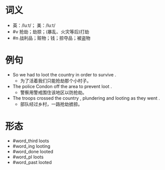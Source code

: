 # 词义
- 英：/luːt/； 美：/luːt/
- #v 抢劫；劫掠；(暴乱、火灾等后)打劫
- #n 战利品；赃物；钱；掠夺品；被盗物
# 例句
- So we had to loot the country in order to survive .
	- 为了活着我们只能抢劫那个小村子。
- The police Condon off the area to prevent loot .
	- 警察用警戒围住该地区以防抢劫。
- The troops crossed the country , plundering and looting as they went .
	- 部队经过乡村，一路抢劫掳掠。
# 形态
- #word_third loots
- #word_ing looting
- #word_done looted
- #word_pl loots
- #word_past looted
